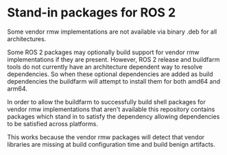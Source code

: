# Stand-in packages for ROS 2

Some vendor rmw implementations are not available via binary .deb for all architectures.

Some ROS 2 packages may optionally build support for vendor rmw implementations if they are present.
However, ROS 2 release and buildfarm tools do not currently have an architecture dependent way to resolve dependencies.
So when these optional dependencies are added as build dependencies the buildfarm will attempt to install them for both amd64 and arm64.

In order to allow the buildfarm to successfully build shell packages for vendor rmw implementations that aren't available this repository contains packages which stand in to satisfy the dependency allowing dependencies to be satisfied across platforms.

This works because the vendor rmw packages will detect that vendor libraries are missing at build configuration time and build benign artifacts.


